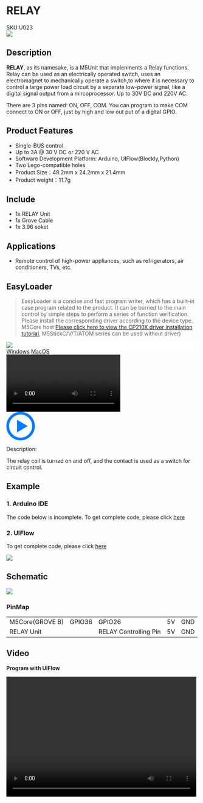 # RELAY

<div class="badge badge-pill badge-primary product_sku_tag">SKU:U023</div>

<div class="product_pic"><img src="assets/img/product_pics/unit/M5GO_Unit_relay.webp"></div>

## Description

**RELAY**, as its namesake, is a M5Unit that implenments a Relay functions. Relay can be used as an electrically operated switch, uses an electromagnet to mechanically operate a switch,to where it is necessary to control a large power load circuit by a separate low-power signal, like a digital signal output from a mircoprocessor. Up to 30V DC and 220V AC.

There are 3 pins named: ON, OFF, COM. You can program to make COM connect to ON or OFF, just by high and low out put of a digital GPIO.

## Product Features

-  Single-BUS control
-  Up to 3A @ 30 V DC or 220 V AC
- Software Development Platform: Arduino, UIFlow(Blockly,Python)
- Two Lego-compatible holes
- Product Size：48.2mm x 24.2mm x 21.4mm
- Product weight：11.7g

## Include

- 1x RELAY Unit
- 1x Grove Cable
- 1x 3.96 soket

## Applications

- Remote control of high-power appliances, such as refrigerators, air conditioners, TVs, etc.

## EasyLoader

>EasyLoader is a concise and fast program writer, which has a built-in case program related to the product. It can be burned to the main control by simple steps to perform a series of function verification. Please install the corresponding driver according to the device type. M5Core host [Please click here to view the CP210X driver installation tutorial](en/arduino/arduino_development), M5StickC/V/T/ATOM series can be used without driver)

<div class="easyloader-box">
    <div style="background-color:white;">
        <div><img src="https://m5stack.oss-cn-shenzhen.aliyuncs.com/image/easyloader_intro.webp"></div>
        <div class="easyloader-btn">
            <a href="https://m5stack.oss-cn-shenzhen.aliyuncs.com/EasyLoader/Windows/UNIT/For%20M5Core/EasyLoader_Relay_UNIT_With_M5Core.exe">Windows</a>
            <a href="https://m5stack.oss-cn-shenzhen.aliyuncs.com/EasyLoader/MacOS/UNIT/EasyLoader_Relay_UNIT_With_M5Core_0x1000.dmg">MacOS</a>
            <!-- <a>Linux</a>
            <a>MacOS</a> -->
        </div>
    </div>
    <div>
        <video id="example_video" controls>
            <source src="https://m5stack.oss-cn-shenzhen.aliyuncs.com/video/Product_example_video/Unit/Relay_UNIT.mp4" type="video/mp4">
        </video>
        <div class="easyloader-mask">
        <a>
            <svg id="play-btn" t="1583228776634" class="icon" viewBox="0 0 1024 1024" version="1.1" xmlns="http://www.w3.org/2000/svg" p-id="4152" width="75" height="75"><path d="M512 0C229.216 0 0 229.216 0 512s229.216 512 512 512 512-229.216 512-512S794.784 0 512 0z m0 928C282.24 928 96 741.76 96 512S282.24 96 512 96s416 186.24 416 416-186.24 416-416 416zM384 288l384 224-384 224z" p-id="4153" fill="#007aff"></path></svg></a>
            <p>Description:</p>
            <p>The relay coil is turned on and off, and the contact is used as a switch for circuit control.</p>
        </div>
    </div>
</div>

## Example

### 1. Arduino IDE

The code below is incomplete. To get complete code, please click [here](https://github.com/m5stack/M5-ProductExampleCodes/tree/master/Unit/RELAY/Arduino)


### 2. UIFlow

To get complete code, please click [here](https://github.com/m5stack/M5-ProductExampleCodes/tree/master/Unit/RELAY/UIFlow)

<img src="assets/img/product_pics/unit/unit_example/RELAY/example_unit_relay_01.webp">

## Schematic

<img src="assets/img/product_pics/unit/relay_sch.JPG">

### PinMap

<table>
 <tr><td>M5Core(GROVE B)</td><td>GPIO36</td><td>GPIO26</td><td>5V</td><td>GND</td></tr>
 <tr><td>RELAY Unit</td><td> </td><td>RELAY Controlling Pin</td><td>5V</td><td>GND</td></tr>
</table>

## Video

**Program with UIFlow**

<video width="500" height="315" controls>
    <source src="https://m5stack.oss-cn-shenzhen.aliyuncs.com/video/LukeVideo/Blinking%20a%20bulb%20with%20the%20M5%20Relay%20unit..mp4" type="video/mp4">
</video>

<script>

   var purchase_link = 'https://m5stack.com/collections/m5-unit/products/mini-3a-relay-unit';


   anchor_search(purchase_link);
   scrollFunc();

</script>